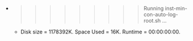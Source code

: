* >>>>>>>>> Running inst-min-con-auto-log-root.sh ...
  * Disk size = 1178392K. Space Used = 16K. Runtime = 00:00:00:00.
